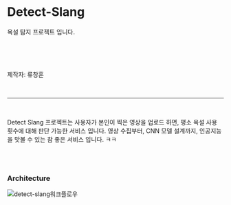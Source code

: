 # Detect-Slang
욕설 탐지 프로젝트 입니다.

</br>
</br>
</br>

 제작자: 류창훈

</br>

---

</br>

Detect Slang 프로젝트는 사용자가 본인이 찍은 영상을 업로드 하면, 평소 욕설 사용 횟수에 대해 판단 가능한 서비스 입니다.
영상 수집부터, CNN 모델 설계까지, 인공지능을 맛볼 수 있는 참 좋은 서비스 입니다. ㅋㅋ

</br>
</br>

### Architecture

![detect-slang워크플로우](https://github.com/SKHU-AI-2/Detect-Slang-toy-Project/assets/107829554/aa9ad1e4-a9bd-4e0c-a00e-c7c18ea4952a)


</br>
</br>

